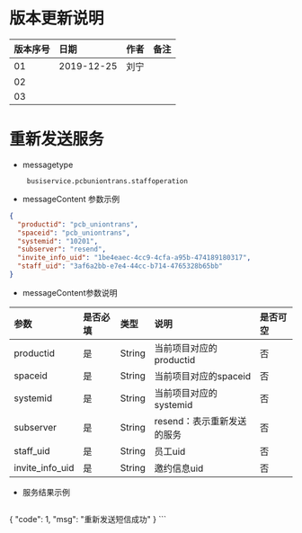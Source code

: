 # 版本更新说明

| 版本序号 | 日期 |	作者 | 备注 |
|:---|:---|:---|:---|
| 01     | 2019-12-25 | 刘宁 |  |
| 02   | |  | |
| 03   |  |  |  |

# 重新发送服务

* messagetype
    ```
     busiservice.pcbuniontrans.staffoperation
    ``` 
 
*  messageContent 参数示例
```json
{
  "productid": "pcb_uniontrans", 
  "spaceid": "pcb_uniontrans", 
  "systemid": "10201", 
  "subserver": "resend", 
  "invite_info_uid": "1be4eaec-4cc9-4cfa-a95b-474189180317", 
  "staff_uid": "3af6a2bb-e7e4-44cc-b714-4765328b65bb"
}
```
   
* messageContent参数说明

| 参数 | 是否必填 |	类型 | 说明 | 是否可空 |
|:---|:---|:---|:---|:---|
| productid   | 是 | String    | 当前项目对应的productid |否|
| spaceid   | 是 | String    | 当前项目对应的spaceid |否|
| systemid   | 是 | String    | 当前项目对应的systemid |否|
| subserver   | 是 | String    | resend：表示重新发送的服务 |否|
| staff_uid   | 是 | String    | 员工uid |否|
| invite_info_uid   | 是 | String    | 邀约信息uid |否|

* 服务结果示例
    ```
{
  "code": 1, 
  "msg": "重新发送短信成功"
}
     ```
 
